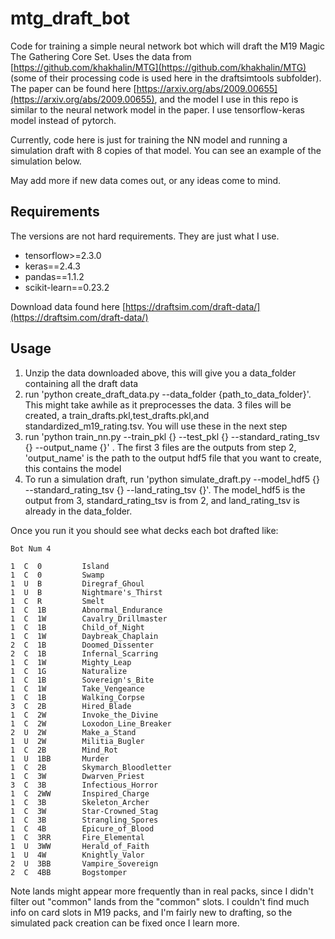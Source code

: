 # mtg_draft_bot

Code for training a simple neural network bot which will draft the M19 Magic The Gathering Core Set. 
Uses the data from [https://github.com/khakhalin/MTG](https://github.com/khakhalin/MTG) (some of their processing code is used here in the draftsimtools subfolder).
The paper can be found here [https://arxiv.org/abs/2009.00655](https://arxiv.org/abs/2009.00655), and the model I use in this
repo is similar to the neural network model in the paper. I use tensorflow-keras model instead of pytorch.

Currently, code here is just for training the NN model and running a simulation draft with 8
copies of that model. You can see an example of the simulation below.

May add more if new data comes out, or any ideas come to mind.

## Requirements
The versions are not hard requirements. They are just what I use.
* tensorflow>=2.3.0
* keras==2.4.3
* pandas==1.1.2
* scikit-learn==0.23.2

Download data found here [https://draftsim.com/draft-data/](https://draftsim.com/draft-data/)

## Usage
1. Unzip the data downloaded above, this will give you a data_folder containing all the draft data
2. run 'python create_draft_data.py --data_folder {path_to_data_folder}'. This might take awhile as it preprocesses the data.
3 files will be created, a train_drafts.pkl,test_drafts.pkl,and standardized_m19_rating.tsv. You will use these in the next step
3. run  'python train_nn.py --train_pkl {} --test_pkl {} --standard_rating_tsv {} --output_name {}' . The first 
3 files are the outputs from step 2, 'output_name' is the path to the output hdf5 file that you want to create, this contains the model
4. To run a simulation draft, run 'python simulate_draft.py --model_hdf5 {} --standard_rating_tsv {} --land_rating_tsv {}'. 
The model_hdf5 is the output from 3, standard_rating_tsv is from 2, and land_rating_tsv is already in the data_folder.

Once you run it you should see what decks each bot drafted like:

```
Bot Num 4

1  C  0         Island
1  C  0         Swamp
1  U  B         Diregraf_Ghoul
1  U  B         Nightmare's_Thirst
1  C  R         Smelt
1  C  1B        Abnormal_Endurance
1  C  1W        Cavalry_Drillmaster
1  C  1B        Child_of_Night
1  C  1W        Daybreak_Chaplain
2  C  1B        Doomed_Dissenter
2  C  1B        Infernal_Scarring
1  C  1W        Mighty_Leap
1  C  1G        Naturalize
1  C  1B        Sovereign's_Bite
1  C  1W        Take_Vengeance
1  C  1B        Walking_Corpse
3  C  2B        Hired_Blade
1  C  2W        Invoke_the_Divine
1  C  2W        Loxodon_Line_Breaker
2  U  2W        Make_a_Stand
1  U  2W        Militia_Bugler
1  C  2B        Mind_Rot
1  U  1BB       Murder
1  C  2B        Skymarch_Bloodletter
1  C  3W        Dwarven_Priest
3  C  3B        Infectious_Horror
1  C  2WW       Inspired_Charge
1  C  3B        Skeleton_Archer
1  C  3W        Star-Crowned_Stag
1  C  3B        Strangling_Spores
1  C  4B        Epicure_of_Blood
1  C  3RR       Fire_Elemental
1  U  3WW       Herald_of_Faith
1  U  4W        Knightly_Valor
2  U  3BB       Vampire_Sovereign
2  C  4BB       Bogstomper

```

Note lands might appear more frequently than in real packs, since I didn't filter out "common" lands
from the "common" slots. I couldn't find much info on card slots in M19 packs, and I'm fairly new to drafting, so 
the simulated pack creation can be fixed once I learn more.